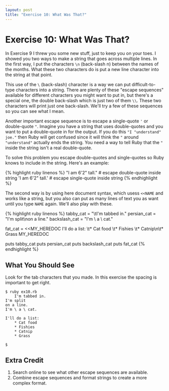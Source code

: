```yaml
---
layout: post
title: "Exercise 10: What Was That?"
---
```

# Exercise 10: What Was That?
In Exercise 9 I threw you some new stuff, just to keep you on your toes. I showed you two ways to make a string that goes across multiple lines. In the first way, I put the characters `\n` (back-slash n) between the names of the months. What these two characters do is put a new line character into the string at that point.

This use of the `\` (back-slash) character is a way we can put difficult-to-type characters into a string. There are plenty of these "escape sequences" available for different characters you might want to put in, but there's a special one, the double back-slash which is just two of them `\\`. These two characters will print just one back-slash. We'll try a few of these sequences so you can see what I mean.

Another important escape sequence is to escape a single-quote `'` or double-quote `"`. Imagine you have a string that uses double-quotes and you want to put a double-quote in for the output. If you do this `"I "understand" joe."` then Ruby will get confused since it will think the `"` around `"understand"` actually ends the string. You need a way to tell Ruby that the `"` inside the string isn't a real double-quote.

To solve this problem you escape double-quotes and single-quotes so Ruby knows to include in the string. Here's an example:

{% highlight ruby linenos %}
"I am 6'2\" tall."  # escape double-quote inside string
'I am 6\'2" tall.'  # escape single-quote inside string
{% endhighlight %}

The second way is by using here document syntax, which usess `<<NAME` and works like a string, but you also can put as many lines of text you as want until you type `NAME` again. We'll also play with these.

{% highlight ruby linenos %}
tabby_cat = "\tI'm tabbed in."
persian_cat = "I'm split\non a line."
backslash_cat = "I'm \\ a \\ cat."

fat_cat = <<MY_HEREDOC
I'll do a list:
\t* Cat food
\t* Fishies
\t* Catnip\n\t* Grass
MY_HEREDOC

puts tabby_cat
puts persian_cat
puts backslash_cat
puts fat_cat
{% endhighlight %}

## What You Should See
Look for the tab characters that you made. In this exercise the spacing is important to get right.

    $ ruby ex10.rb
    	I'm tabbed in.
    I'm split
    on a line.
    I'm \ a \ cat.
    
    I'll do a list:
    	* Cat food
    	* Fishies
    	* Catnip
    	* Grass
    
    $

## Extra Credit
1. Search online to see what other escape sequences are available.
2. Combine escape sequences and format strings to create a more complex format.
